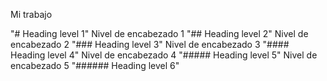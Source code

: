 Mi trabajo


"# Heading level 1"
Nivel de encabezado 1
"## Heading level 2"
Nivel de encabezado 2
"### Heading level 3"
Nivel de encabezado 3
"#### Heading level 4"
Nivel de encabezado 4
"##### Heading level 5"
Nivel de encabezado 5
"###### Heading level 6"
